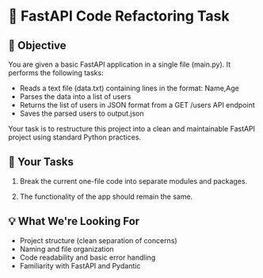 # 🐍 FastAPI Code Refactoring Task

## 🎯 Objective

You are given a basic FastAPI application in a single file (main.py). It performs the following tasks:

- Reads a text file (data.txt) containing lines in the format: Name,Age
- Parses the data into a list of users
- Returns the list of users in JSON format from a GET /users API endpoint
- Saves the parsed users to output.json

Your task is to restructure this project into a clean and maintainable FastAPI project using standard Python practices.

## 📂 Your Tasks

1. Break the current one-file code into separate modules and packages.

2. The functionality of the app should remain the same.


## 💡 What We're Looking For

- Project structure (clean separation of concerns)
- Naming and file organization
- Code readability and basic error handling
- Familiarity with FastAPI and Pydantic

